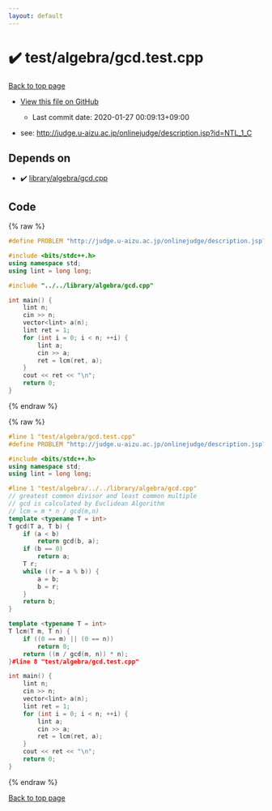 ```yaml
---
layout: default
---
```


<!-- mathjax config similar to math.stackexchange -->
<script type="text/javascript" async
  src="https://cdnjs.cloudflare.com/ajax/libs/mathjax/2.7.5/MathJax.js?config=TeX-MML-AM_CHTML">
</script>
<script type="text/x-mathjax-config">
  MathJax.Hub.Config({
    TeX: { equationNumbers: { autoNumber: "AMS" }},
    tex2jax: {
      inlineMath: [ ['$','$'] ],
      processEscapes: true
    },
    "HTML-CSS": { matchFontHeight: false },
    displayAlign: "left",
    displayIndent: "2em"
  });
</script>

<script type="text/javascript" src="https://cdnjs.cloudflare.com/ajax/libs/jquery/3.4.1/jquery.min.js"></script>
<script src="https://cdn.jsdelivr.net/npm/jquery-balloon-js@1.1.2/jquery.balloon.min.js" integrity="sha256-ZEYs9VrgAeNuPvs15E39OsyOJaIkXEEt10fzxJ20+2I=" crossorigin="anonymous"></script>
<script type="text/javascript" src="../../../assets/js/copy-button.js"></script>
<link rel="stylesheet" href="../../../assets/css/copy-button.css" />


# :heavy_check_mark: test/algebra/gcd.test.cpp

<a href="../../../index.html">Back to top page</a>

* <a href="{{ site.github.repository_url }}/blob/master/test/algebra/gcd.test.cpp">View this file on GitHub</a>
    - Last commit date: 2020-01-27 00:09:13+09:00


* see: <a href="http://judge.u-aizu.ac.jp/onlinejudge/description.jsp?id=NTL_1_C">http://judge.u-aizu.ac.jp/onlinejudge/description.jsp?id=NTL_1_C</a>


## Depends on

* :heavy_check_mark: <a href="../../../library/library/algebra/gcd.cpp.html">library/algebra/gcd.cpp</a>


## Code

<a id="unbundled"></a>
{% raw %}
```cpp
#define PROBLEM "http://judge.u-aizu.ac.jp/onlinejudge/description.jsp?id=NTL_1_C"

#include <bits/stdc++.h>
using namespace std;
using lint = long long;

#include "../../library/algebra/gcd.cpp"

int main() {
    lint n;
    cin >> n;
    vector<lint> a(n);
    lint ret = 1;
    for (int i = 0; i < n; ++i) {
        lint a;
        cin >> a;
        ret = lcm(ret, a);
    }
    cout << ret << "\n";
    return 0;
}

```
{% endraw %}

<a id="bundled"></a>
{% raw %}
```cpp
#line 1 "test/algebra/gcd.test.cpp"
#define PROBLEM "http://judge.u-aizu.ac.jp/onlinejudge/description.jsp?id=NTL_1_C"

#include <bits/stdc++.h>
using namespace std;
using lint = long long;

#line 1 "test/algebra/../../library/algebra/gcd.cpp"
// greatest common divisor and least common multiple
// gcd is calculated by Euclidean Algorithm
// lcm = m * n / gcd(m,n)
template <typename T = int>
T gcd(T a, T b) {
    if (a < b)
        return gcd(b, a);
    if (b == 0)
        return a;
    T r;
    while ((r = a % b)) {
        a = b;
        b = r;
    }
    return b;
}

template <typename T = int>
T lcm(T m, T n) {
    if ((0 == m) || (0 == n))
        return 0;
    return ((m / gcd(m, n)) * n);
}#line 8 "test/algebra/gcd.test.cpp"

int main() {
    lint n;
    cin >> n;
    vector<lint> a(n);
    lint ret = 1;
    for (int i = 0; i < n; ++i) {
        lint a;
        cin >> a;
        ret = lcm(ret, a);
    }
    cout << ret << "\n";
    return 0;
}

```
{% endraw %}

<a href="../../../index.html">Back to top page</a>

